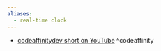 ```yaml
---
aliases:
  - real-time clock
---
```


- [codeaffinitydev short on YouTube](https://www.youtube.com/shorts/DAdOYADzH3Q) ^codeaffinity